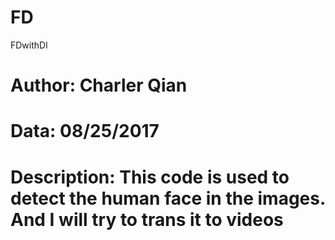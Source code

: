 # FD
FDwithDl
# Author: Charler Qian
# Data: 08/25/2017
# Description: This code is used to detect the human face in the images. And I will try to trans it to videos  
